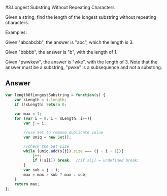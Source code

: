 #3.Longest Substring Without Repeating Characters

Given a string, find the length of the longest substring without repeating characters.

Examples:

Given "abcabcbb", the answer is "abc", which the length is 3.

Given "bbbbb", the answer is "b", with the length of 1.

Given "pwwkew", the answer is "wke", with the length of 3. Note that the answer must be a substring, "pwke" is a subsequence and not a substring.

## Answer
```javascript
var lengthOfLongestSubstring = function(s) {
    var sLength = s.length;
    if (!sLength) return 0;
    
    var max = 1;
    for (var i = 0; i < sLength; i++){
        var j = i;

        //use Set to remove duplicate value
        var uniq = new Set();

        //check the Set size
        while (uniq.add(s[j]).size === (j - i + 1)){
            j++;
            if (!s[i]) break;  //if s[j] = undefined break;
        }
        var sub = j - i;
        max = max > sub ? max : sub;
    }
    return max;
};
```